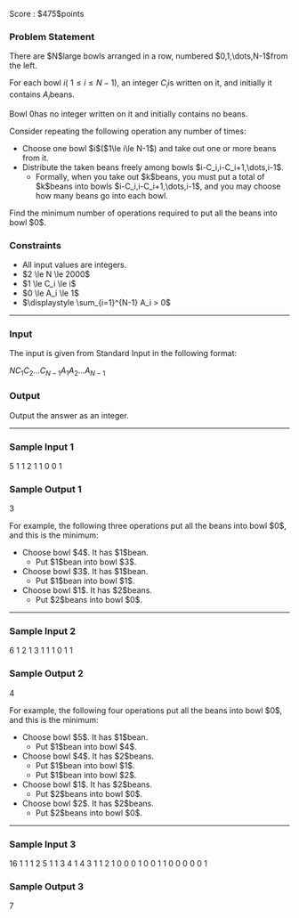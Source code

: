 
<div>

<span>

<span>

<p>
Score : $475$points
</p>

<div>

<section>

### **Problem Statement**

<p>
There are $N$large bowls arranged in a row, numbered $0,1,\dots,N-1$from the left.

For each bowl $i$( $1\le i\le N-1$), an integer $C_i$is written on it, and initially it contains $A_i$beans.

Bowl $0$has no integer written on it and initially contains no beans.
</p>

<p>
Consider repeating the following operation any number of times:
</p>

<ul>

<li>
Choose one bowl $i$($1\le i\le N-1$) and take out one or more beans from it.
</li>

<li>
Distribute the taken beans freely among bowls $i-C_i,i-C_i+1,\dots,i-1$.
<ul>

<li>
Formally, when you take out $k$beans, you must put a total of $k$beans into bowls $i-C_i,i-C_i+1,\dots,i-1$, and you may choose how many beans go into each bowl.
</li>

</ul>

</li>

</ul>

<p>
Find the minimum number of operations required to put all the beans into bowl $0$.
</p>

</section>

</div>

<div>

<section>

### **Constraints**

<ul>

<li>
All input values are integers.
</li>

<li>
$2 \le N \le 2000$
</li>

<li>
$1 \le C_i \le i$
</li>

<li>
$0 \le A_i \le 1$
</li>

<li>
$\displaystyle \sum_{i=1}^{N-1} A_i > 0$
</li>

</ul>

</section>

</div>

---

<div>

<div>

<section>

### **Input**

<p>
The input is given from Standard Input in the following format:
</p>

<div>

$N$$C_1$$C_2$$\dots$$C_{N-1}$$A_1$$A_2$$\dots$$A_{N-1}$
</div>

</section>

</div>

<div>

<section>

### **Output**

<p>
Output the answer as an integer.
</p>

</section>

</div>

</div>

---

<div>

<section>

### **Sample Input 1**

<div>

5
1 1 2 1
1 0 0 1

</div>

</section>

</div>

<div>

<section>

### **Sample Output 1**

<div>

3

</div>

<p>
For example, the following three operations put all the beans into bowl $0$, and this is the minimum:
</p>

<ul>

<li>
Choose bowl $4$. It has $1$bean.
<ul>

<li>
Put $1$bean into bowl $3$.
</li>

</ul>

</li>

<li>
Choose bowl $3$. It has $1$bean.
<ul>

<li>
Put $1$bean into bowl $1$.
</li>

</ul>

</li>

<li>
Choose bowl $1$. It has $2$beans.
<ul>

<li>
Put $2$beans into bowl $0$.
</li>

</ul>

</li>

</ul>

</section>

</div>

---

<div>

<section>

### **Sample Input 2**

<div>

6
1 2 1 3 1
1 1 0 1 1

</div>

</section>

</div>

<div>

<section>

### **Sample Output 2**

<div>

4

</div>

<p>
For example, the following four operations put all the beans into bowl $0$, and this is the minimum:
</p>

<ul>

<li>
Choose bowl $5$. It has $1$bean.
<ul>

<li>
Put $1$bean into bowl $4$.
</li>

</ul>

</li>

<li>
Choose bowl $4$. It has $2$beans.
<ul>

<li>
Put $1$bean into bowl $1$.
</li>

<li>
Put $1$bean into bowl $2$.
</li>

</ul>

</li>

<li>
Choose bowl $1$. It has $2$beans.
<ul>

<li>
Put $2$beans into bowl $0$.
</li>

</ul>

</li>

<li>
Choose bowl $2$. It has $2$beans.
<ul>

<li>
Put $2$beans into bowl $0$.
</li>

</ul>

</li>

</ul>

</section>

</div>

---

<div>

<section>

### **Sample Input 3**

<div>

16
1 1 1 2 5 1 1 3 4 1 4 3 1 1 2
1 0 0 0 1 0 0 1 1 0 0 0 0 0 1

</div>

</section>

</div>

<div>

<section>

### **Sample Output 3**

<div>

7

</div>

</section>

</div>

</span>

</span>

</div>
